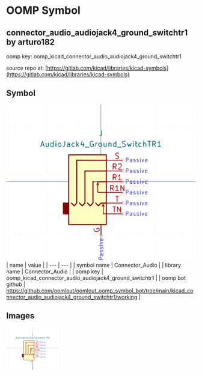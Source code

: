 # OOMP Symbol  
## connector_audio_audiojack4_ground_switchtr1  by arturo182  
  
oomp key: oomp_kicad_connector_audio_audiojack4_ground_switchtr1  
  
source repo at: [https://gitlab.com/kicad/libraries/kicad-symbols](https://gitlab.com/kicad/libraries/kicad-symbols)  
## Symbol  
  
[![working.png](working_600.png)](working.png)  
| name | value | 
| --- | --- | 
| symbol name | Connector_Audio | 
| library name | Connector_Audio | 
| oomp key | oomp_kicad_connector_audio_audiojack4_ground_switchtr1 | 
| oomp bot github | https://github.com/oomlout/oomlout_oomp_symbol_bot/tree/main/kicad_connector_audio_audiojack4_ground_switchtr1/working | 
## Images  
  
[![working.png](working_140.png)](working.png)  
